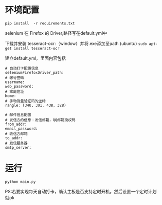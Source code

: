 # 环境配置
`pip install  -r requirements.txt`

selenium 在 Firefox 的 Driver,路径写在default.yml中

下载并安装 tesseract-ocr:（window）并将.exe添加至path
(ubuntu)
`sudo apt-get install tesseract-ocr`

建立default.yml，里面内容包括
```
# 自动打卡配置信息
seleniumFirefoxDriver_path: 
# 帐号密码
username: 
web_password:
# 家庭住址
home: 
# 手动测量验证码的坐标 
rangle: (340, 301, 438, 328)

# 邮件信息配置
# 发信方的信息：发信邮箱，QQ邮箱授权码
from_addr: 
email_password: 
# 收信方邮箱
to_addr: 
# 发信服务器
smtp_server:
```
 # 运行
`python main.py`

PS:若要实现每天自动打卡，确认主板是否支持定时开机，然后设置一个定时计划就ok